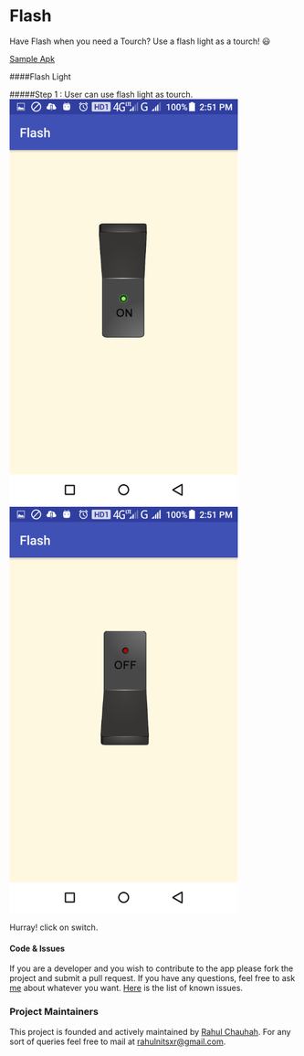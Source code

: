 # Flash


Have Flash when you need a Tourch? Use a flash light as a tourch! :smiley:

[Sample Apk](https://www.dropbox.com/s/mjunch3y3fp2rvz/base%20%284%29.apk?dl=0)

####Flash Light

#####Step 1 : User can use flash light as tourch.
<img src="/screenshots/Screenshot_2016-10-26-14-51-16.png" width="400px">
<img src="/screenshots/Screenshot_2016-10-26-14-51-31.png" width="400px">



Hurray! click on switch.

#### Code & Issues
If you are a developer and you wish to contribute to the app please fork the project
and submit a pull request.
If you have any questions, feel free to ask [me](mailto:rahulnitsxr@gmail.com) about whatever you want.
[Here](https://github.com/rahulworld/flash/issues) is the list of known issues.

### Project Maintainers
This project is founded and actively maintained by [Rahul Chauhah](https://github.com/rahulworld/). For any sort of queries feel free to mail at rahulnitsxr@gmail.com.
